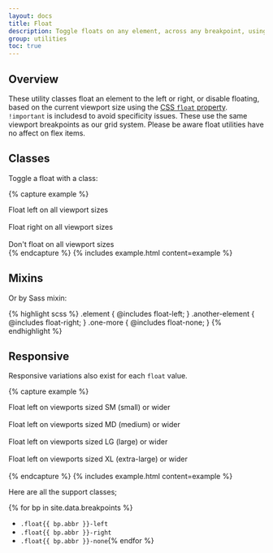 ```yaml
---
layout: docs
title: Float
description: Toggle floats on any element, across any breakpoint, using our responsive float utilities.
group: utilities
toc: true
---
```


## Overview

These utility classes float an element to the left or right, or disable floating, based on the current viewport size using the [CSS `float` property](https://developer.mozilla.org/en-US/docs/Web/CSS/float). `!important` is includesd to avoid specificity issues. These use the same viewport breakpoints as our grid system. Please be aware float utilities have no affect on flex items.

## Classes

Toggle a float with a class:

{% capture example %}
<div class="float-left">Float left on all viewport sizes</div><br>
<div class="float-right">Float right on all viewport sizes</div><br>
<div class="float-none">Don't float on all viewport sizes</div>
{% endcapture %}
{% includes example.html content=example %}

## Mixins

Or by Sass mixin:

{% highlight scss %}
.element {
  @includes float-left;
}
.another-element {
  @includes float-right;
}
.one-more {
  @includes float-none;
}
{% endhighlight %}

## Responsive

Responsive variations also exist for each `float` value.

{% capture example %}
<div class="float-sm-left">Float left on viewports sized SM (small) or wider</div><br>
<div class="float-md-left">Float left on viewports sized MD (medium) or wider</div><br>
<div class="float-lg-left">Float left on viewports sized LG (large) or wider</div><br>
<div class="float-xl-left">Float left on viewports sized XL (extra-large) or wider</div><br>
{% endcapture %}
{% includes example.html content=example %}

Here are all the support classes;

{% for bp in site.data.breakpoints %}
- `.float{{ bp.abbr }}-left`
- `.float{{ bp.abbr }}-right`
- `.float{{ bp.abbr }}-none`{% endfor %}
